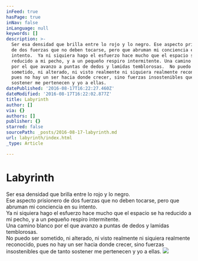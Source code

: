 ```yaml
---
inFeed: true
hasPage: true
inNav: false
inLanguage: null
keywords: []
description: >-
  Ser esa densidad que brilla entre lo rojo y lo negro. Ese aspecto prisionero
  de dos fuerzas que no deben tocarse, pero que abruman mi conciencia en su
  intento.  Ya ni siquiera hago el esfuerzo hace mucho que el espacio se ha
  reducido a mi pecho, y a un pequeño respiro intermitente. Una camino blanco
  por el que avanzo a puntas de dedos y lamidas temblorosas.  No puedo ser
  sometido, ni alterado, ni visto realmente ni siquiera realmente reconocido,
  pues no hay un ser hacia donde crecer, sino fuerzas insostenibles que de tanto
  sostener me pertenecen y yo a ellas.
datePublished: '2016-08-17T16:22:27.460Z'
dateModified: '2016-08-17T16:22:02.877Z'
title: Labyrinth
author: []
via: {}
authors: []
publisher: {}
starred: false
sourcePath: _posts/2016-08-17-labyrinth.md
url: labyrinth/index.html
_type: Article

---
```

# Labyrinth

Ser esa densidad que brilla entre lo rojo y lo negro.  
Ese aspecto prisionero de dos fuerzas que no deben tocarse, pero que abruman mi conciencia en su intento.  
Ya ni siquiera hago el esfuerzo hace mucho que el espacio se ha reducido a mi pecho, y a un pequeño respiro intermitente.  
Una camino blanco por el que avanzo a puntas de dedos y lamidas temblorosas.  
No puedo ser sometido, ni alterado, ni visto realmente ni siquiera realmente reconocido, pues no hay un ser hacia donde crecer, sino fuerzas insostenibles que de tanto sostener me pertenecen y yo a ellas.
![](https://the-grid-user-content.s3-us-west-2.amazonaws.com/c19147f9-45dd-42e9-9a4f-7cd59a32625e.jpg)